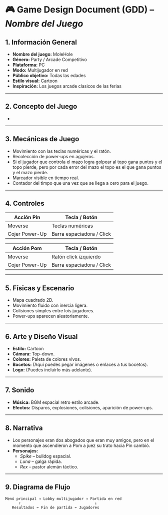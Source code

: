 ﻿# 🎮 Game Design Document (GDD) – *Nombre del Juego*

## 1. Información General
- **Nombre del juego:** MoleHole
- **Género:** Party / Arcade Competitivo
- **Plataforma:** PC  
- **Modo:** Multijugador en red  
- **Público objetivo:** Todas las edades 
- **Estilo visual:** Cartoon
- **Inspiración:** Los juegos arcade clasicos de las ferias

---

## 2. Concepto del Juego
* 

---

## 3. Mecánicas de Juego
- Movimiento con las teclas numéricas y el ratón.
- Recolección de power-ups en agujeros.
- Si el jugador que controla el mazo logra golpear al topo gana puntos y el topo pierde, pero por cada error del mazo el topo es el que gana puntos y el mazo pierde.
- Marcador visible en tiempo real.
- Contador del timpo que una vez que se llega a cero para el juego.

---

## 4. Controles

| Acción   Pin          | Tecla / Botón               |
|-----------------------|-----------------------------|
| Moverse               | Teclas numéricas            |
| Cojer Power-Up        | Barra espaciadora / Click   |


| Acción   Pom          | Tecla / Botón               |
|-----------------------|-----------------------------|
| Moverse               | Ratón click izquierdo       |
| Cojer Power-Up        | Barra espaciadora / Click   |



---

## 5. Físicas y Escenario
- Mapa cuadrado 2D.  
- Movimiento fluido con inercia ligera.  
- Colisiones simples entre lois jugadores. 
- Power-ups aparecen aleatoriamente.

---

## 6. Arte y Diseño Visual
- **Estilo:** Cartoon 
- **Cámara:** Top–down.  
- **Colores:** Paleta de colores vivos.  
- **Bocetos:** (Aquí puedes pegar imágenes o enlaces a tus bocetos).  
- **Logo:** (Puedes incluirlo más adelante).

---

## 7. Sonido
- **Música:** BGM espacial retro estilo arcade.  
- **Efectos:** Disparos, explosiones, colisiones, aparición de power-ups.

---

## 8. Narrativa
- Los personajes eran dos abogados que eran muy amigos, pero en el momento que ascendieron a Pom a juez su trato hacia Pin cambió.
- **Personajes:**  
  - *Spike* – bulldog espacial.  
  - *Luna* – galga rápida.  
  - *Rex* – pastor alemán táctico.

---

## 9. Diagrama de Flujo
```text
Menú principal → Lobby multijugador → Partida en red
      ↑                                 ↓
   Resultados ← Fin de partida ← Jugadores
